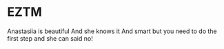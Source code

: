 # EZTM
Anastasiia is beautiful
And she knows it
And smart
but you need to do the first step
and she can said no!
